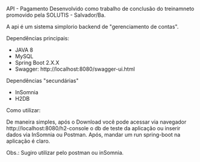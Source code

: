 API - Pagamento
Desenvolvido como trabalho de conclusão do treinamneto promovido pela SOLUTIS - Salvador/Ba.

A api é um sistema simplorio backend de "gerenciamento de contas".

Dependências principais: 
  - JAVA 8 
  - MySQL 
  - Spring Boot 2.X.X  
  - Swagger: http://localhost:8080/swagger-ui.html

Dependências "secundárias" 
  - InSomnia 
  - H2DB

Como utilizar:

De maneira simples, após o Download você pode acessar via navegador http://localhost:8080/h2-console o db de teste da aplicação ou inserir dados via InSomnia ou Postman. Após, mandar um run spring-boot na aplicação é claro.

Obs.: Sugiro utilizar pelo postman ou inSomnia.

